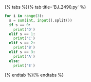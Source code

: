 {% tabs %}{% tab title='BJ_2490.py' %}

```py
for i in range(3):
  s = sum(int, input().split())
  if s == 0:
    print('D')
  elif s == 1:
    print('C')
  elif s == 2:
    print('B')
  elif s == 3:
    print('A')
  else:
    print('E')
```

{% endtab %}{% endtabs %}
